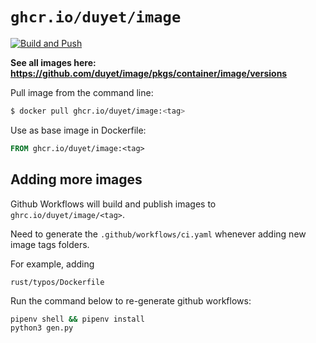 # `ghcr.io/duyet/image`

[![Build and Push](https://github.com/duyet/image/actions/workflows/ci.yaml/badge.svg)](https://github.com/duyet/image/actions/workflows/ci.yaml)

**See all images here: <https://github.com/duyet/image/pkgs/container/image/versions>**

Pull image from the command line:

```bash
$ docker pull ghcr.io/duyet/image:<tag>
```

Use as base image in Dockerfile:


```Dockerfile
FROM ghcr.io/duyet/image:<tag>
```

## Adding more images


Github Workflows will build and publish images to `ghrc.io/duyet/image/<tag>`.

Need to generate the `.github/workflows/ci.yaml` whenever adding new image tags folders. 

For example, adding

```
rust/typos/Dockerfile
```

Run the command below to re-generate github workflows:


```bash
pipenv shell && pipenv install
python3 gen.py
```
